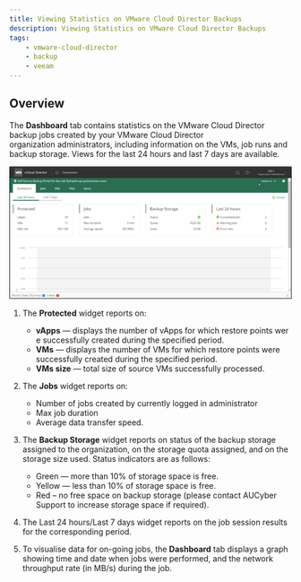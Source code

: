 ```yaml
---
title: Viewing Statistics on VMware Cloud Director Backups
description: Viewing Statistics on VMware Cloud Director Backups
tags: 
    - vmware-cloud-director
    - backup
    - veeam
---
```


## Overview

The **Dashboard** tab contains statistics on the VMware Cloud Director backup jobs created by your VMware Cloud Director organization administrators, including information on the VMs, job runs and backup storage. Views for the last 24 hours and last 7 days are available.

![Dashboard](./assets/stats_dashboard.png)

1. The **Protected** widget reports on:
    - **vApps** — displays the number of vApps for which restore points were successfully created during the specified period.
    - **VMs** — displays the number of VMs for which restore points were successfully created during the specified period.
    - **VMs size** — total size of source VMs successfully processed.

1. The **Jobs** widget reports on:
    - Number of jobs created by currently logged in administrator
    - Max job duration
    - Average data transfer speed.

1. The **Backup Storage** widget reports on status of the backup storage assigned to the organization, on the storage quota assigned, and on the storage size used. Status indicators are as follows:
    - Green — more than 10% of storage space is free.
    - Yellow — less than 10% of storage space is free.
    - Red – no free space on backup storage (please contact AUCyber Support to increase storage space if required).

1. The Last 24 hours/Last 7 days widget reports on the job session results for the corresponding period.

1. To visualise data for on-going jobs, the **Dashboard** tab displays a graph showing time and date when jobs were performed, and the network throughput rate (in MB/s) during the job.